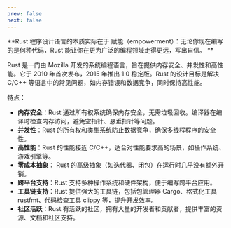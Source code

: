 ```yaml
---
prev: false
next: false
---
```


**Rust 程序设计语言的本质实际在于 赋能（empowerment）：无论你现在编写的是何种代码，Rust 能让你在更为广泛的编程领域走得更远，写出自信。
**

Rust 是一门由 Mozilla 开发的系统编程语言，旨在提供内存安全、并发性和高性能。它于 2010 年首次发布，2015 年推出 1.0 稳定版。Rust
的设计目标是解决 C/C++ 等语言中的常见问题，如内存错误和数据竞争，同时保持高性能。

特点：

- **内存安全**：Rust 通过所有权系统确保内存安全，无需垃圾回收。编译器在编译时检查内存访问，避免空指针、悬垂指针等问题。
- **并发性**：Rust 的所有权和类型系统防止数据竞争，确保多线程程序的安全性。
- **高性能**：Rust 的性能接近 C/C++，适合对性能要求高的场景，如操作系统、游戏引擎等。
- **零成本抽象**： Rust 的高级抽象（如迭代器、闭包）在运行时几乎没有额外开销。
- **跨平台支持**：Rust 支持多种操作系统和硬件架构，便于编写跨平台应用。
- **工具链支持**：Rust 提供强大的工具链，包括包管理器 Cargo、格式化工具 rustfmt、代码检查工具 clippy 等，提升开发效率。
- **社区活跃**：Rust 有活跃的社区，拥有大量的开发者和贡献者，提供丰富的资源、文档和社区支持。
